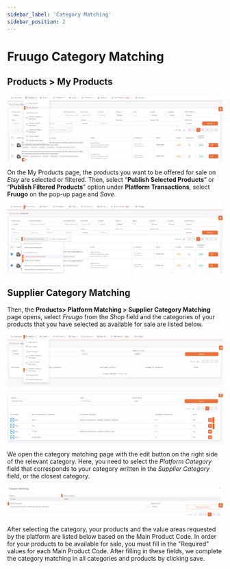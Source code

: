 ```yaml
---
sidebar_label: 'Category Matching'
sidebar_position: 2
---
```


# Fruugo Category Matching

## Products > My Products

![EtsyMyProducts](../etsy/img/EtsyMyProducts.png)

On the My Products page, the products you want to be offered for sale on *Etsy* are selected or filtered. Then, select “**Publish Selected Products**” or “**Publish Filtered Products**” option under **Platform Transactions**, select **Fruugo** on the pop-up page and *Save*.

![EtsyMyProductsSelected](../etsy/img/EtsyMyProductsSelected.png)

## Supplier Category Matching

Then, the **Products> Platform Matching > Supplier Category Matching** page opens, select *Fruugo* from the *Shop* field and the categories of your products that you have selected as available for sale are listed below.

![EtsySupplierCategoryMatching](../etsy/img/Etsysuppliercaegorymatcfing.png)

![EtsySupplierCategoryMatchingDataList](../fruugo/img/FruugoCategoryatchdit.png)

We open the category matching page with the edit button on the right side of the relevant category. Here, you need to select the *Platform Category* field that corresponds to your category written in the *Supplier Category* field, or the closest category.

![EtsySupplierCategoryMatchingDataList](../fruugo/img/FruugoCategoryatchditSelect.png)

After selecting the category, your products and the value areas requested by the platform are listed below based on the Main Product Code. In order for your products to be available for sale, you must fill in the "Required" values for each Main Product Code. After filling in these fields, we complete the category matching in all categories and products by clicking save.